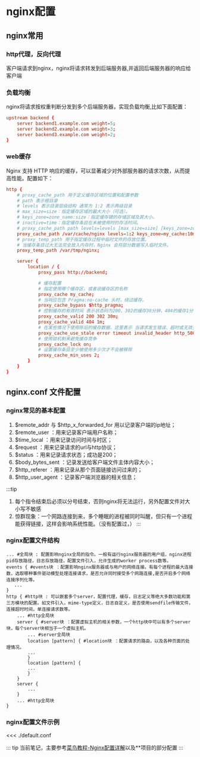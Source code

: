 # nginx配置

## nginx常用

### http代理，反向代理
客户端请求到nginx，nginx将请求转发到后端服务器,并返回后端服务器的响应给客户端

### 负载均衡
nginx将请求按权重判断分发到多个后端服务器，实现负载均衡,比如下面配置：
``` conf
upstream backend {
    server backend1.example.com weight=5;
    server backend2.example.com weight=3;
    server backend3.example.com weight=2;
}
```

### web缓存
Nginx 支持 HTTP 响应的缓存，可以显著减少对外部服务器的请求次数，从而提高性能。配置如下：
``` conf
http {
    # proxy_cache_path 用于定义缓存区域的位置和配置参数
    # path 表示根目录
    # levels 表示目录层级结构 通常为 1:2 表示两级目录
    # max_size=size：指定缓存区域的最大大小（可选）。
    # keys_zone=zone_name:size：指定缓存键的存储区域及其大小。
    # inactive=time：指定缓存条目在未被使用时的存活时间。
    # proxy_cache_path path levels=levels [max_size=size] [keys_zone=zone_name:size] [inactive=time];
    proxy_cache_path /var/cache/nginx levels=1:2 keys_zone=my_cache:10m inactive=60m;# 60分钟未使用删除
    # proxy_temp_path 用于指定缓存过程中临时文件的存放位置。
    # 当缓存条目过大无法完全放入内存时，Nginx 会将部分数据写入临时文件。
    proxy_temp_path /var/tmp/nginx;

    server {
        location / {
            proxy_pass http://backend;

            # 缓存配置
            # 指定使用哪个缓存区，或者说缓存区的名称
            proxy_cache my_cache;
            # 当响应包含 Pragma:no-cache 头时，绕过缓存。
            proxy_cache_bypass $http_pragma;
            # 控制缓存的有效时间 表示状态码为200、302的缓存30分钟，404的缓存1分钟
            proxy_cache_valid 200 302 30m;
            proxy_cache_valid 404 1m;
            # 在某些情况下使用陈旧的缓存数据，这里表示 当请求发生错误、超时或无效头时、以及状态码为500、502、503、504的时候，使用陈旧的缓存数据。
            proxy_cache_use_stale error timeout invalid_header http_500 http_502 http_503 http_504;
            # 使用锁机制来避免缓存竞争
            proxy_cache_lock on;
            # 设置缓存条目至少被使用多少次才不会被移除
            proxy_cache_min_uses 2;
        }
    }
}
```

## nginx.conf 文件配置

### nginx常见的基本配置
1. $remote_addr 与 $http_x_forwarded_for 用以记录客户端的ip地址；
2. $remote_user ：用来记录客户端用户名称；
3. $time_local ：用来记录访问时间与时区；
4. $request ：用来记录请求的url与http协议；
5. $status ：用来记录请求状态；成功是200；
6. $body_bytes_sent ：记录发送给客户端文件主体内容大小；
7. $http_referer ：用来记录从那个页面链接访问过来的；
8. $http_user_agent ：记录客户端浏览器的相关信息；

:::tip
1. 每个指令结束后必须以分号结束，否则nginx将无法运行，另外配置文件对大小写不敏感
2. 惊群现象：一个网路连接到来，多个睡眠的进程被同时叫醒，但只有一个进程能获得链接，这样会影响系统性能。（没有配置过，）
:::

### nginx配置文件结构
```
... #全局块 : 配置影响nginx全局的指令。一般有运行nginx服务器的用户组，nginx进程pid存放路径，日志存放路径，配置文件引入，允许生成的worker process数等。
events { #events块 ：配置影响nginx服务器或与用户的网络连接。有每个进程的最大连接数，选取哪种事件驱动模型处理连接请求，是否允许同时接受多个网路连接,是否开启多个网络连接序列化等。
   ...
}
http { #http块 : 可以嵌套多个server，配置代理，缓存，日志定义等绝大多数功能和第三方模块的配置。如文件引入，mime-type定义，日志自定义，是否使用sendfile传输文件，连接超时时间，单连接请求数等。
    ... #http全局块
    server { #server块 ：配置虚拟主机的相关参数，一个http块中可以有多个server块，每个server块相当于一个虚拟主机。
        ... #server全局块
        location [pattern] { #location块 ：配置请求的路由，以及各种页面的处理情况。
        ...
        }
        location [pattern] {
        ...
        }
    }
    server {
        ...
    }
    ... #http全局块
}
```

### nginx配置文件示例

<<< ./default.conf

::: tip
当前笔记，主要参考[菜鸟教程-Nginx配置详解](https://www.runoob.com/w3cnote/nginx-setup-intro.html)以及**项目的部分配置
:::
